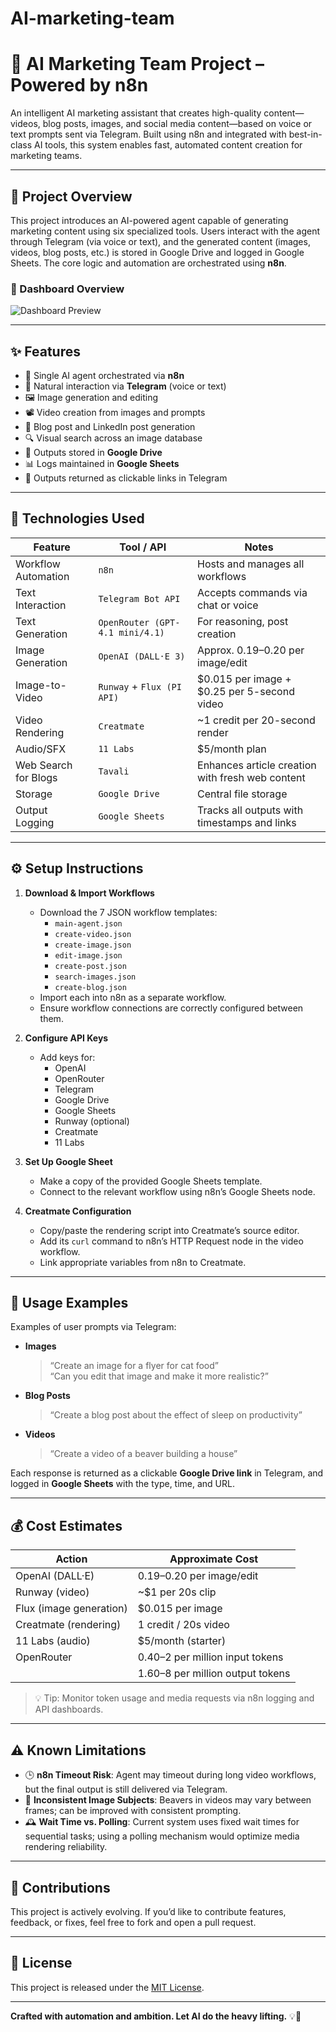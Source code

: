 # AI-marketing-team
# 🤖 AI Marketing Team Project – Powered by n8n

An intelligent AI marketing assistant that creates high-quality content—videos, blog posts, images, and social media content—based on voice or text prompts sent via Telegram. Built using n8n and integrated with best-in-class AI tools, this system enables fast, automated content creation for marketing teams.

---

## 🧠 Project Overview

This project introduces an AI-powered agent capable of generating marketing content using six specialized tools. Users interact with the agent through Telegram (via voice or text), and the generated content (images, videos, blog posts, etc.) is stored in Google Drive and logged in Google Sheets. The core logic and automation are orchestrated using **n8n**.
### 📌 Dashboard Overview
![Dashboard Preview]()

---

## ✨ Features

- 🤖 Single AI agent orchestrated via **n8n**
- 💬 Natural interaction via **Telegram** (voice or text)
- 🖼️ Image generation and editing
- 📽️ Video creation from images and prompts
- 📝 Blog post and LinkedIn post generation
- 🔍 Visual search across an image database
- 📁 Outputs stored in **Google Drive**
- 📊 Logs maintained in **Google Sheets**
- 🔗 Outputs returned as clickable links in Telegram

---

## 🧰 Technologies Used

| Feature                  | Tool / API                | Notes                                                                 |
|--------------------------|---------------------------|-----------------------------------------------------------------------|
| Workflow Automation      | `n8n`                     | Hosts and manages all workflows                                      |
| Text Interaction         | `Telegram Bot API`        | Accepts commands via chat or voice                                   |
| Text Generation          | `OpenRouter (GPT-4.1 mini/4.1)` | For reasoning, post creation                                         |
| Image Generation         | `OpenAI (DALL·E 3)`       | Approx. $0.19–$0.20 per image/edit                                   |
| Image-to-Video           | `Runway` + `Flux (PI API)`| $0.015 per image + $0.25 per 5-second video                          |
| Video Rendering          | `Creatmate`               | ~1 credit per 20-second render                                       |
| Audio/SFX                | `11 Labs`                 | $5/month plan                                                         |
| Web Search for Blogs     | `Tavali`                  | Enhances article creation with fresh web content                     |
| Storage                  | `Google Drive`            | Central file storage                                                  |
| Output Logging           | `Google Sheets`           | Tracks all outputs with timestamps and links                         |

---

## ⚙️ Setup Instructions

1. **Download & Import Workflows**
   - Download the 7 JSON workflow templates:
     - `main-agent.json`
     - `create-video.json`
     - `create-image.json`
     - `edit-image.json`
     - `create-post.json`
     - `search-images.json`
     - `create-blog.json`
   - Import each into n8n as a separate workflow.
   - Ensure workflow connections are correctly configured between them.

2. **Configure API Keys**
   - Add keys for:
     - OpenAI
     - OpenRouter
     - Telegram
     - Google Drive
     - Google Sheets
     - Runway (optional)
     - Creatmate
     - 11 Labs

3. **Set Up Google Sheet**
   - Make a copy of the provided Google Sheets template.
   - Connect to the relevant workflow using n8n’s Google Sheets node.

4. **Creatmate Configuration**
   - Copy/paste the rendering script into Creatmate’s source editor.
   - Add its `curl` command to n8n’s HTTP Request node in the video workflow.
   - Link appropriate variables from n8n to Creatmate.

---

## 💬 Usage Examples

Examples of user prompts via Telegram:

- **Images**  
  > “Create an image for a flyer for cat food”  
  > “Can you edit that image and make it more realistic?”

- **Blog Posts**  
  > “Create a blog post about the effect of sleep on productivity”

- **Videos**  
  > “Create a video of a beaver building a house”

Each response is returned as a clickable **Google Drive link** in Telegram, and logged in **Google Sheets** with the type, time, and URL.

---

## 💰 Cost Estimates

| Action                   | Approximate Cost          |
|--------------------------|---------------------------|
| OpenAI (DALL·E)          | $0.19–$0.20 per image/edit |
| Runway (video)           | ~$1 per 20s clip          |
| Flux (image generation)  | $0.015 per image          |
| Creatmate (rendering)    | 1 credit / 20s video      |
| 11 Labs (audio)          | $5/month (starter)        |
| OpenRouter               | $0.40–$2 per million input tokens  
                           | $1.60–$8 per million output tokens |

> 💡 Tip: Monitor token usage and media requests via n8n logging and API dashboards.

---

## ⚠️ Known Limitations

- 🕒 **n8n Timeout Risk**: Agent may timeout during long video workflows, but the final output is still delivered via Telegram.
- 🦫 **Inconsistent Image Subjects**: Beavers in videos may vary between frames; can be improved with consistent prompting.
- 🕰️ **Wait Time vs. Polling**: Current system uses fixed wait times for sequential tasks; using a polling mechanism would optimize media rendering reliability.

---

## 🙌 Contributions

This project is actively evolving. If you’d like to contribute features, feedback, or fixes, feel free to fork and open a pull request.

---

## 📄 License

This project is released under the [MIT License](LICENSE).

---

**Crafted with automation and ambition. Let AI do the heavy lifting.** 💡🚀
